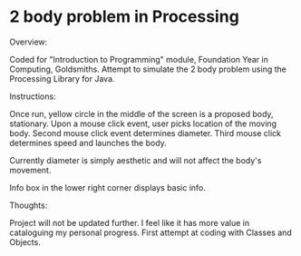 # 2 body problem in Processing

Overview:

Coded for "Introduction to Programming" module, Foundation Year in Computing, Goldsmiths.
Attempt to simulate the 2 body problem using the Processing Library for Java.

Instructions:

Once run, yellow circle in the middle of the screen is a proposed body, stationary.
Upon a mouse click event, user picks location of the moving body.
Second mouse click event determines diameter.
Third mouse click determines speed and launches the body.

Currently diameter is simply aesthetic and will not affect the body's movement.

Info box in the lower right corner displays basic info.

Thoughts:

Project will not be updated further. I feel like it has more value in cataloguing my personal progress.
First attempt at coding with Classes and Objects.
